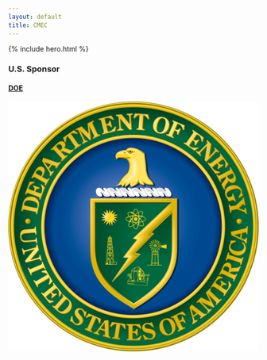 ```yaml
---
layout: default
title: CMEC
---
```



{% include hero.html %}

<div class="span12">
  <div class="row">
    <div class="span4">
        <h3>U.S. Sponsor</h3>
        <a target="_blank" href="http://energy.gov">
          <h4 class="muted">DOE</h4>
          <img src="Data/media/images/doe.svg" class="thumbnail">
        </a>
    </div>
    <div class="span8">
        &nbsp;
    </div>
  </div>
</div>
